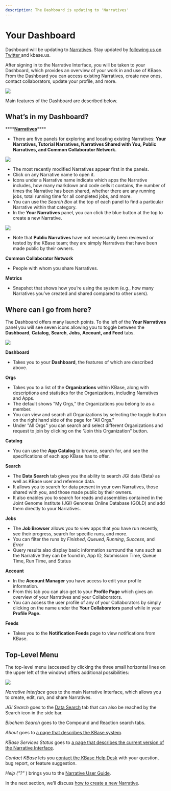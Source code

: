 ```yaml
---
description: The Dashboard is updating to 'Narratives'
---
```


# Your Dashboard

Dashboard will be updating to [Narratives](narratives.md). Stay updated by [following us on Twitter ](https://twitter.com/DOEKBase)and kbase.us. 

After signing in to the Narrative Interface, you will be taken to your Dashboard, which provides an overview of your work in and use of KBase. From the Dashboard you can access existing Narratives, create new ones, contact collaborators, update your profile, and more. 

![](../../.gitbook/assets/dashboard.png)

Main features of the Dashboard are described below.

## What’s in my Dashboard?

\*\*\*\*[**Narratives**](narratives.md)\*\*\*\*

* There are five panels for exploring and locating existing Narratives: **Your Narratives, Tutorial Narratives, Narratives Shared with You,  Public Narratives, and Common Collaborator Network.**

![](../../.gitbook/assets/narrativesindashboardscroll.gif)

* The most recently modified Narratives appear first in the panels.
* Click on any Narrative name to open it.
* Icons under a Narrative name indicate which apps the Narrative includes, how many markdown and code cells it contains, the number of times the Narrative has been shared, whether there are any running jobs, total running time for all completed jobs, and more.
* You can use the _Search Box_ at the top of each panel to find a particular Narrative within that category.
* In the **Your Narratives** panel, you can click the blue button at the top to create a new Narrative.

![](../../.gitbook/assets/newnarrative_bar.gif)

* Note that **Public Narratives** have not necessarily been reviewed or tested by the KBase team; they are simply Narratives that have been made public by their owners.

**Common Collaborator Network** 

* People with whom you share Narratives.

**Metrics**

* Snapshot that shows how you’re using the system \(e.g., how many Narratives you’ve created and shared compared to other users\).

## Where can I go from here?

The Dashboard offers many launch points. To the left of the **Your Narratives** panel you will see seven icons allowing you to toggle between the **Dashboard**, **Catalog**, **Search**, **Jobs**, **Account, and Feed** tabs.

![](../../.gitbook/assets/kbasedashboard%20%281%29.png)

**Dashboard**

* Takes you to your **Dashboard**, the features of which are described above.

**Orgs**

* Takes you to a list of the **Organizations** within KBase, along with descriptions and statistics for the Organizations, including Narratives and Apps. 
* The default shows "My Orgs," the Organizations you belong to as a member. 
* You can view and search all Organizations by selecting the toggle button on the right hand side of the page for "All Orgs." 
* Under "All Orgs" you can search and select different Organizations and request to join by clicking on the "Join this Organization" button. 

**Catalog**

* You can use the **App Catalog** to browse, search for, and see the specifications of each app KBase has to offer.

**Search**

* The **Data Search** tab gives you the ability to search JGI data \(Beta\) as well as KBase user and reference data.
* It allows you to search for data present in your own Narratives, those shared with you, and those made public by their owners.
* It also enables you to search for reads and assemblies contained in the Joint Genome Institute \(JGI\) Genomes Online Database \(GOLD\) and add them directly to your Narratives.

**Jobs**

* The **Job Browser** allows you to view apps that you have run recently, see their progress, search for specific runs, and more.
* You can filter the runs by _Finished_, _Queued_, _Running_, _Success_, and _Error_
* Query results also display basic information surround the runs such as the Narrative they can be found in, App ID, Submission Time, Queue Time, Run Time, and Status

**Account**

* In the **Account Manager** you have access to edit your profile information.
* From this tab you can also get to your **Profile Page** which gives an overview of your Narratives and your Collaborators.
* You can access the user profile of any of your Collaborators by simply clicking on the name under the **Your Collaborators** panel while in your **Profile Page.**

**Feeds**

* Takes you to the **Notification Feeds** page to view notifications from KBase. 

## Top-Level Menu

The top-level menu \(accessed by clicking the three small horizontal lines on the upper left of the window\) offers additional possibilities:

![](../../.gitbook/assets/kbasetoplevelmenu.png)

_Narrative Interface_ goes to the main Narrative Interface, which allows you to create, edit, run, and share Narratives.

_JGI Search_ goes to the [Data Search](https://narrative.kbase.us/#jgi-search?q=) tab that can also be reached by the Search icon in the side bar.

_Biochem Search_ goes to the Compound and Reaction search tabs. 

_About_ goes to [a page that describes the KBase system](https://kbase.us/what-is-kbase/).

_KBase Services Status_ goes to [a page that describes the current version of the Narrative Interface](https://narrative.kbase.us/#about/services).

_Contact KBase_ lets you [contact the KBase Help Desk](https://kbase.us/contact-us/) with your question, bug report, or feature suggestion.

_Help \("?"_ \) brings you to the [Narrative User Guide](https://kbase.us/narrative-guide/).

In the next section, we’ll discuss [how to create a new Narrative](create.md).

